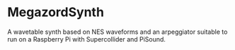 # MegazordSynth
A wavetable synth based on NES waveforms and an arpeggiator suitable to run on a Raspberry Pi with Supercollider and PiSound.
